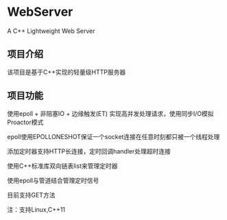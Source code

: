 # WebServer
A C++ Lightweight Web Server
## 项目介绍
该项目是基于C++实现的轻量级HTTP服务器
## 项目功能
使用epoll + 非阻塞IO + 边缘触发(ET) 实现高并发处理请求，使用同步I/O模拟Proactor模式

epoll使用EPOLLONESHOT保证一个socket连接在任意时刻都只被一个线程处理

添加定时器支持HTTP长连接，定时回调handler处理超时连接

使用C++标准库双向链表list来管理定时器

使用epoll与管道结合管理定时信号

目前支持GET方法


注：支持Linux,C++11

